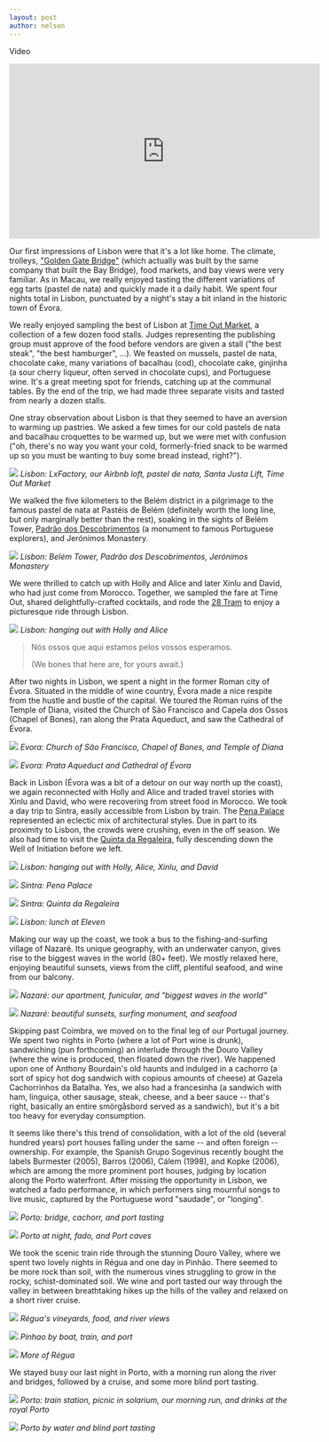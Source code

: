 ```yaml
---
layout: post
author: nelson
---
```


Video
<iframe width="560" height="315" src="https://www.youtube.com/embed/7sjzE0bzfLU" frameborder="0" allow="accelerometer; autoplay; encrypted-media; gyroscope; picture-in-picture" allowfullscreen></iframe>

Our first impressions of Lisbon were that it's a lot like home. The climate, trolleys, ["Golden Gate Bridge"](https://en.wikipedia.org/wiki/25_de_Abril_Bridge) (which actually was built by the same company that built the Bay Bridge), food markets, and bay views were very familiar. As in Macau, we really enjoyed tasting the different variations of egg tarts (pastel de nata) and quickly made it a daily habit. We spent four nights total in Lisbon, punctuated by a night's stay a bit inland in the historic town of Évora.

We really enjoyed sampling the best of Lisbon at [Time Out Market](https://www.timeoutmarket.com/lisboa/en/), a collection of a few dozen food stalls. Judges representing the publishing group must approve of the food before vendors are given a stall ("the best steak", "the best hamburger", ...). We feasted on mussels, pastel de nata, chocolate cake, many variations of bacalhau (cod), chocolate cake, ginjinha (a sour cherry liqueur, often served in chocolate cups), and Portuguese wine. It's a great meeting spot for friends, catching up at the communal tables. By the end of the trip, we had made three separate visits and tasted from nearly a dozen stalls.

One stray observation about Lisbon is that they seemed to have an aversion to warming up pastries. We asked a few times for our cold pastels de nata and bacalhau croquettes to be warmed up, but we were met with confusion ("oh, there's no way you want your cold, formerly-fried snack to be warmed up so you must be wanting to buy some bread instead, right?").

![](/images/67.jpg)
*Lisbon: LxFactory, our Airbnb loft, pastel de nata, Santa Justa Lift, Time Out Market*

We walked the five kilometers to the Belém district in a pilgrimage to the famous pastel de nata at Pastéis de Belém (definitely worth the long line, but only marginally better than the rest), soaking in the sights of Belém Tower, [Padrão dos Descobrimentos](https://en.wikipedia.org/wiki/Padrão_dos_Descobrimentos) (a monument to famous Portuguese explorers), and Jerónimos Monastery.

![](/images/68.jpg)
*Lisbon: Belém Tower, Padrão dos Descobrimentos, Jerónimos Monastery*

We were thrilled to catch up with Holly and Alice and later Xinlu and David, who had just come from Morocco. Together, we sampled the fare at Time Out, shared delightfully-crafted cocktails, and rode the [28 Tram](https://lisbonlisboaportugal.com/lisbon-transport/lisbon-tram-28.html) to enjoy a picturesque ride through Lisbon.

![](/images/69.jpg)
*Lisbon: hanging out with Holly and Alice*

> Nós ossos que aqui estamos pelos vossos esperamos.
>
> (We bones that here are, for yours await.)

After two nights in Lisbon, we spent a night in the former Roman city of Évora. Situated in the middle of wine country, Évora made a nice respite from the hustle and bustle of the capital. We toured the Roman ruins of the Temple of Diana, visited the Church of São Francisco and Capela dos Ossos (Chapel of Bones), ran along the Prata Aqueduct, and saw the Cathedral of Évora.

![](/images/70.jpg)
*Evora: Church of São Francisco, Chapel of Bones, and Temple of Diana*

![](/images/71.jpg)
*Evora: Prata Aqueduct and Cathedral of Évora*

Back in Lisbon (Évora was a bit of a detour on our way north up the coast), we again reconnected with Holly and Alice and traded travel stories with Xinlu and David, who were recovering from street food in Morocco. We took a day trip to Sintra, easily accessible from Lisbon by train. The [Pena Palace](https://en.wikipedia.org/wiki/Pena_Palace) represented an eclectic mix of architectural styles. Due in part to its proximity to Lisbon, the crowds were crushing, even in the off season. We also had time to visit the [Quinta da Regaleira](https://en.wikipedia.org/wiki/Quinta_da_Regaleira), fully descending down the Well of Initiation before we left.

![](/images/72.jpg)
*Lisbon: hanging out with Holly, Alice, Xinlu, and David*

![](/images/73.jpg)
*Sintra: Pena Palace*

![](/images/74.jpg)
*Sintra: Quinta da Regaleira*

![](/images/75.jpg)
*Lisbon: lunch at Eleven*

Making our way up the coast, we took a bus to the fishing-and-surfing village of Nazaré. Its unique geography, with an underwater canyon, gives rise to the biggest waves in the world (80+ feet). We mostly relaxed here, enjoying beautiful sunsets, views from the cliff, plentiful seafood, and wine from our balcony.

![](/images/76.jpg)
*Nazaré: our apartment, funicular, and "biggest waves in the world"*

![](/images/77.jpg)
*Nazaré: beautiful sunsets, surfing monument, and seafood*

Skipping past Coimbra, we moved on to the final leg of our Portugal journey. We spent two nights in Porto (where a lot of Port wine is drunk), sandwiching (pun forthcoming) an interlude through the Douro Valley (where the wine is produced, then floated down the river). We happened upon one of Anthony Bourdain's old haunts and indulged in a cachorro (a sort of spicy hot dog sandwich with copious amounts of cheese) at Gazela Cachorrinhos da Batalha. Yes, we also had a francesinha (a sandwich with ham, linguiça, other sausage, steak, cheese, and a beer sauce -- that's right, basically an entire smörgåsbord served as a sandwich), but it's a bit too heavy for everyday consumption.

It seems like there's this trend of consolidation, with a lot of the old (several hundred years) port houses falling under the same -- and often foreign -- ownership. For example, the Spanish Grupo Sogevinus recently bought the labels Burmester (2005), Barros (2006), Cálem (1998), and Kopke (2006), which are among the more prominent port houses, judging by location along the Porto waterfront. After missing the opportunity in Lisbon, we watched a fado performance, in which performers sing mournful songs to live music, captured by the Portuguese word "saudade", or "longing".

![](/images/78.jpg)
*Porto: bridge, cachorr, and port tasting*

![](/images/79.jpg)
*Porto at night, fado, and Port caves*

We took the scenic train ride through the stunning Douro Valley, where we spent two lovely nights in Régua and one day in Pinhão. There seemed to be more rock than soil, with the numerous vines struggling to grow in the rocky, schist-dominated soil. We wine and port tasted our way through the valley in between breathtaking hikes up the hills of the valley and relaxed on a short river cruise.

![](/images/80.jpg)
*Régua's vineyards, food, and river views*

![](/images/81.jpg)
*Pinhao by boat, train, and port*

![](/images/82.jpg)
*More of Régua*

We stayed busy our last night in Porto, with a morning run along the river and bridges, followed by a cruise, and some more blind port tasting.

![](/images/83.jpg)
*Porto: train station, picnic in solarium, our morning run, and drinks at the royal Porto*

![](/images/84.jpg)
*Porto by water and blind port tasting*
